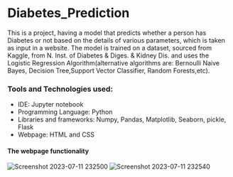 # Diabetes_Prediction
This is a project, having a model that predicts whether a person has Diabetes or not based on the details of various parameters, which is taken as input in a website. The model is trained on a dataset, sourced from Kaggle, from N. Inst. of Diabetes & Diges. & Kidney Dis. and uses the Logistic Regression Algorithm(alternative algorithms are: Bernoulli Naive Bayes, Decision Tree,Support Vector Classifier, Random Forests,etc). 
### Tools and Technologies used: 
* IDE: Jupyter notebook
* Programming Language: Python
* Libraries and frameworks: Numpy, Pandas, Matplotlib, Seaborn, pickle, Flask
* Webpage: HTML and CSS
#### The webpage functionality
![Screenshot 2023-07-11 232500](https://github.com/SDeyGitHubber/Diabetes_Prediction/assets/114286007/1705982a-887f-47a9-8c2c-998e1b0e61a6)
![Screenshot 2023-07-11 232540](https://github.com/SDeyGitHubber/Diabetes_Prediction/assets/114286007/c41af38c-8f26-47e0-9063-bd46158cb20d)
